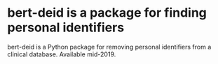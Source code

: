 # bert-deid is a package for finding personal identifiers

bert-deid is a Python package for removing personal identifiers from a clinical database. Available mid-2019.
